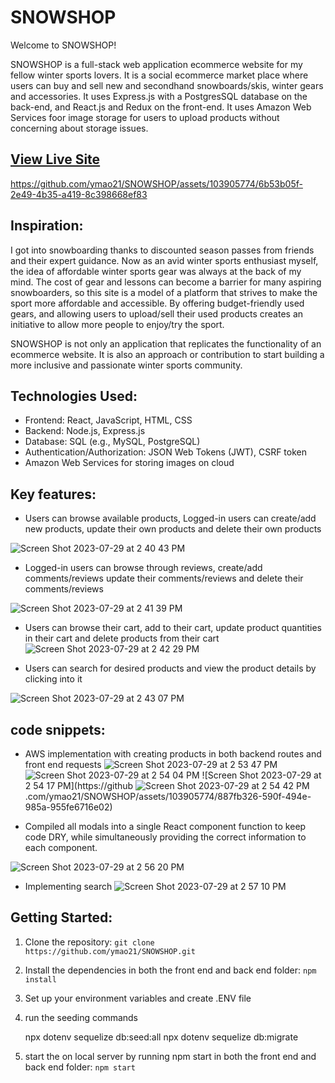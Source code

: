 # SNOWSHOP

Welcome to SNOWSHOP! 

SNOWSHOP is a full-stack web application ecommerce website for my fellow winter sports lovers. It is a social ecommerce market place where users can buy and sell new and secondhand snowboards/skis, winter gears and accessories. It uses Express.js with a PostgresSQL database on the back-end, and React.js and Redux on the front-end. It uses Amazon Web Services foor image storage for users to upload products without concerning about storage issues. 

## [View Live Site](https://snow-shop.onrender.com/)


https://github.com/ymao21/SNOWSHOP/assets/103905774/6b53b05f-2e49-4b35-a419-8c398668ef83

## Inspiration:
I got into snowboarding thanks to discounted season passes from friends and their expert guidance. Now as an avid winter sports enthusiast myself, the idea of affordable winter sports gear was always at the back of my mind. The cost of gear and lessons can become a barrier for many aspiring snowboarders, so this site is a model of a platform that strives to make the sport more affordable and accessible. By offering budget-friendly used gears, and allowing users to upload/sell their used products creates an initiative to allow more people to enjoy/try the sport. 

SNOWSHOP is not only an application that replicates the functionality of an ecommerce website. It is also an approach or contribution to start building a more inclusive and passionate winter sports community. 


## Technologies Used:

- Frontend: React, JavaScript, HTML, CSS
- Backend: Node.js, Express.js
- Database: SQL (e.g., MySQL, PostgreSQL)
- Authentication/Authorization: JSON Web Tokens (JWT), CSRF token
- Amazon Web Services for storing images on cloud

## Key features:
- Users can browse available products, Logged-in users can create/add new products, update their own products and delete their own products

![Screen Shot 2023-07-29 at 2 40 43 PM](https://github.com/ymao21/SNOWSHOP/assets/103905774/cbeb8d4a-b7e5-4ca6-8d02-8d92932db675)

- Logged-in users can browse through reviews, create/add comments/reviews update their comments/reviews and delete their comments/reviews

![Screen Shot 2023-07-29 at 2 41 39 PM](https://github.com/ymao21/SNOWSHOP/assets/103905774/dce4e900-342e-4201-a23a-9e34867d2d1d)

- Users can browse their cart, add to their cart, update product quantities in their cart and delete products from their cart
![Screen Shot 2023-07-29 at 2 42 29 PM](https://github.com/ymao21/SNOWSHOP/assets/103905774/15b2b091-dd95-4c10-9085-3696f1c310b7)

- Users can search for desired products and view the product details by clicking into it 

![Screen Shot 2023-07-29 at 2 43 07 PM](https://github.com/ymao21/SNOWSHOP/assets/103905774/b3504ebc-64da-4137-8e44-63b9580a6aa8)

## code snippets:
- AWS implementation with creating products in both backend routes and front end requests
 ![Screen Shot 2023-07-29 at 2 53 47 PM](https://github.com/ymao21/SNOWSHOP/assets/103905774/c20fefe4-4e15-4b2d-aae1-129df84574e3)
![Screen Shot 2023-07-29 at 2 54 04 PM](https://github.com/ymao21/SNOWSHOP/assets/103905774/61c1f6e6-a05a-4bfe-83d5-7339f28f5ca5)
![Screen Shot 2023-07-29 at 2 54 17 PM](https://github
![Screen Shot 2023-07-29 at 2 54 42 PM](https://github.com/ymao21/SNOWSHOP/assets/103905774/d8449d78-3877-422e-b566-43c8518b1531)
.com/ymao21/SNOWSHOP/assets/103905774/887fb326-590f-494e-985a-955fe6716e02)

- Compiled all modals into a single React component function to keep code DRY, while simultaneously providing the correct information to each component.
  
![Screen Shot 2023-07-29 at 2 56 20 PM](https://github.com/ymao21/SNOWSHOP/assets/103905774/7fe08b07-9c3a-4c2d-89eb-74ef789c430a)

- Implementing search
![Screen Shot 2023-07-29 at 2 57 10 PM](https://github.com/ymao21/SNOWSHOP/assets/103905774/b2cc9ce8-1e8e-4b6f-a27c-d8c0bb503f11)

## Getting Started:

 1. Clone the repository: `git clone https://github.com/ymao21/SNOWSHOP.git`
 2. Install the dependencies in both the front end and back end folder: `npm install`
 3. Set up your environment variables and create .ENV file
 4. run the seeding commands 

    npx dotenv sequelize db:seed:all
    npx dotenv sequelize db:migrate
 

 5. start the on local server by running npm start in both the front end and back end folder: `npm start`

